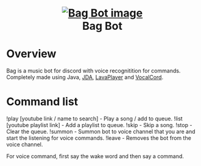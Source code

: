 <h1 align="center">
  <br>
  <a href="https://github.com/dd2t/bag-bot"><img src="https://i.imgur.com/J90TbxL.png" alt="Bag Bot image"></a>
  <br>
  Bag Bot
  <br>
</h1>

# Overview

Bag is a music bot for discord with voice recognitition for commands. Completely made using Java, <a href="https://github.com/DV8FromTheWorld/JDA">JDA</a>, <a href="https://github.com/sedmelluq/lavaplayer">LavaPlayer</a> and <a href="https://github.com/wdavies973/VocalCord">VocalCord</a>.

# Command list

!play [youtube link / name to search] - Play a song / add to queue.
!list [youtube playlist link] - Add a playlist to queue.
!skip - Skip a song.
!stop - Clear the queue.
!summon - Summon bot to voice channel that you are and start the listening for voice commands.
!leave - Removes the bot from the voice channel.

For voice command, first say the wake word and then say a command.